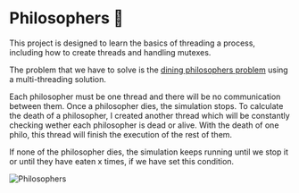 # Philosophers 🤔

This project is designed to learn the basics of threading a process,
including how to create threads and handling mutexes.

The problem that we have to solve is the [dining philosophers problem](https://en.wikipedia.org/wiki/Dining_philosophers_problem) using a multi-threading solution.

Each philosopher must be one thread and there will be no communication between them. Once a philosopher dies, the simulation stops.
To calculate the death of a philosopher, I created another thread which will be constantly checking wether each philosopher is dead or alive.
With the death of one philo, this thread will finish the execution of the rest of them.

If none of the philosopher dies, the simulation keeps running until we stop it or until they have eaten x times, if we have set this condition.

![Philosophers](https://upload.wikimedia.org/wikipedia/commons/7/7b/An_illustration_of_the_dining_philosophers_problem.png "Philosophers")
